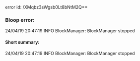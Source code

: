 error id: /XMqbz3sWgsb0Lt8bNtM2Q==
### Bloop error:

24/04/19 20:47:19 INFO BlockManager: BlockManager stopped
#### Short summary: 

24/04/19 20:47:19 INFO BlockManager: BlockManager stopped